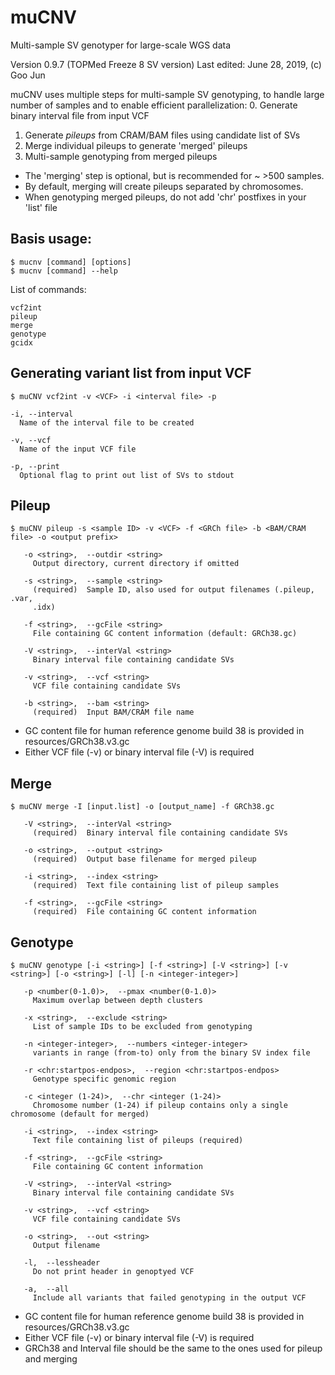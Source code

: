 # muCNV

Multi-sample SV genotyper for large-scale WGS data

Version 0.9.7 (TOPMed Freeze 8 SV version)
Last edited: June 28, 2019, (c) Goo Jun

muCNV uses multiple steps for multi-sample SV genotyping, to handle large number of samples and to enable efficient parallelization:
0. Generate binary interval file from input VCF 
1. Generate *pileups* from CRAM/BAM files using candidate list of SVs
2. Merge individual pileups to generate 'merged' pileups
3. Multi-sample genotyping from merged pileups

* The 'merging' step is optional, but is recommended for ~ >500 samples. 
* By default, merging will create pileups separated by chromosomes. 
* When genotyping merged pileups, do not add 'chr' postfixes in your 'list' file

## Basis usage:
```
$ mucnv [command] [options]
$ mucnv [command] --help
```    
List of commands:
```
vcf2int
pileup
merge
genotype
gcidx
```    

##   Generating variant list from input VCF
```
$ muCNV vcf2int -v <VCF> -i <interval file> -p

-i, --interval
  Name of the interval file to be created

-v, --vcf
  Name of the input VCF file
  
-p, --print
  Optional flag to print out list of SVs to stdout
```
## Pileup
```
$ muCNV pileup -s <sample ID> -v <VCF> -f <GRCh file> -b <BAM/CRAM file> -o <output prefix>

   -o <string>,  --outdir <string>
     Output directory, current directory if omitted

   -s <string>,  --sample <string>
     (required)  Sample ID, also used for output filenames (.pileup, .var,
     .idx)

   -f <string>,  --gcFile <string>
     File containing GC content information (default: GRCh38.gc)

   -V <string>,  --interVal <string>
     Binary interval file containing candidate SVs

   -v <string>,  --vcf <string>
     VCF file containing candidate SVs

   -b <string>,  --bam <string>
     (required)  Input BAM/CRAM file name
```

 - GC content file for human reference genome build 38 is provided in resources/GRCh38.v3.gc
 - Either VCF file (-v) or binary interval file (-V) is required
 
## Merge
```
$ muCNV merge -I [input.list] -o [output_name] -f GRCh38.gc

   -V <string>,  --interVal <string>
     (required)  Binary interval file containing candidate SVs

   -o <string>,  --output <string>
     (required)  Output base filename for merged pileup

   -i <string>,  --index <string>
     (required)  Text file containing list of pileup samples

   -f <string>,  --gcFile <string>
     (required)  File containing GC content information
```

## Genotype
```
$ muCNV genotype [-i <string>] [-f <string>] [-V <string>] [-v <string>] [-o <string>] [-l] [-n <integer-integer>] 

   -p <number(0-1.0)>,  --pmax <number(0-1.0)>
     Maximum overlap between depth clusters

   -x <string>,  --exclude <string>
     List of sample IDs to be excluded from genotyping

   -n <integer-integer>,  --numbers <integer-integer>
     variants in range (from-to) only from the binary SV index file

   -r <chr:startpos-endpos>,  --region <chr:startpos-endpos>
     Genotype specific genomic region

   -c <integer (1-24)>,  --chr <integer (1-24)>
     Chromosome number (1-24) if pileup contains only a single chromosome (default for merged)

   -i <string>,  --index <string>
     Text file containing list of pileups (required)

   -f <string>,  --gcFile <string>
     File containing GC content information

   -V <string>,  --interVal <string>
     Binary interval file containing candidate SVs

   -v <string>,  --vcf <string>
     VCF file containing candidate SVs

   -o <string>,  --out <string>
     Output filename

   -l,  --lessheader
     Do not print header in genoptyed VCF

   -a,  --all
     Include all variants that failed genotyping in the output VCF
```    
 - GC content file for human reference genome build 38 is provided in resources/GRCh38.v3.gc
 - Either VCF file (-v) or binary interval file (-V) is required
 - GRCh38 and Interval file should be the same to the ones used for pileup and merging
